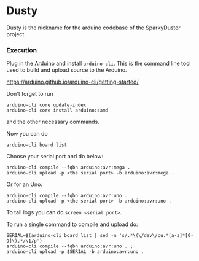 # Dusty

Dusty is the nickname for the arduino codebase of the SparkyDuster project.

### Execution

Plug in the Arduino and install `arduino-cli`. This is the command line tool used to build and upload source to the Arduino.

https://arduino.github.io/arduino-cli/getting-started/

Don't forget to run 

```
arduino-cli core update-index
arduino-cli core install arduino:samd
```

and the other necessary commands.

Now you can do 

```
arduino-cli board list
```
Choose your serial port and do below:
```
arduino-cli compile --fqbn arduino:avr:mega .
arduino-cli upload -p <the serial port> -b arduino:avr:mega .
```
Or for an Uno:
```
arduino-cli compile --fqbn arduino:avr:uno .
arduino-cli upload -p <the serial port> -b arduino:avr:uno .
```

To tail logs you can do `screen <serial port>`.

To run a single command to compile and upload do:

```
SERIAL=$(arduino-cli board list | sed -n 's/.*\(\/dev\/cu.*[a-z]*[0-9]\).*/\1/p')
arduino-cli compile --fqbn arduino:avr:uno . ;
arduino-cli upload -p $SERIAL -b arduino:avr:uno .
```
